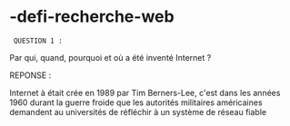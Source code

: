 # -defi-recherche-web


     QUESTION 1 :
 
Par qui, quand, pourquoi et où a été inventé Internet ?
 

REPONSE : 

Internet à était crée en 1989 par Tim Berners-Lee, c'est dans les années 1960 durant la guerre froide que les autorités militaires américaines demandent au universités de réfléchir à un système de réseau fiable 


